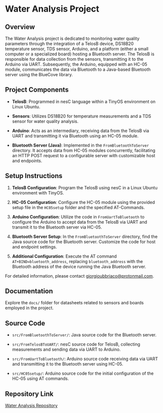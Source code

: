 # Water Analysis Project

## Overview

The Water Analysis project is dedicated to monitoring water quality parameters through the integration of a TelosB device, DS18B20 temperature sensor, TDS sensor, Arduino, and a platform (either a small computer or a specialized board) hosting a Bluetooth server. The TelosB is responsible for data collection from the sensors, transmitting it to the Arduino via UART. Subsequently, the Arduino, equipped with an HC-05 module, communicates the data via Bluetooth to a Java-based Bluetooth server using the BlueCove library.

## Project Components

- **TelosB**: Programmed in nesC language within a TinyOS environment on Linux Ubuntu.

- **Sensors**: Utilizes DS18B20 for temperature measurements and a TDS sensor for water quality analysis.

- **Arduino**: Acts as an intermediary, receiving data from the TelosB via UART and transmitting it via Bluetooth using an HC-05 module.

- **Bluetooth Server (Java)**: Implemented in the `FromBluetoothToServer` directory. It accepts data from HC-05 modules concurrently, facilitating an HTTP POST request to a configurable server with customizable host and endpoints.

## Setup Instructions

1. **TelosB Configuration**: Program the TelosB using nesC in a Linux Ubuntu environment with TinyOS.

2. **HC-05 Configuration**: Configure the HC-05 module using the provided setup file in the `HC05setup` folder and the specified AT-Commands.

3. **Arduino Configuration**: Utilize the code in `FromUartToBluetooth` to configure the Arduino to accept data from the TelosB via UART and transmit it to the Bluetooth server via HC-05.

4. **Bluetooth Server Setup**: In the `FromBluetoothToServer` directory, find the Java source code for the Bluetooth server. Customize the code for host and endpoint settings.

5. **Additional Configuration**: Execute the AT command `AT+BIND=bluetooth_address`, replacing `bluetooth_address` with the Bluetooth address of the device running the Java Bluetooth server.

For detailed information, please contact [giorgioubbriaco@protonmail.com](mailto:giorgioubbriaco@protonmail.com).

## Documentation

Explore the `docs/` folder for datasheets related to sensors and boards employed in the project.

## Source Code

- `src/FromBluetoothToServer/`: Java source code for the Bluetooth server.
  
- `src/FromTelosBToUART/`: nesC source code for TelosB, collecting measurements and sending data via UART to Arduino.
  
- `src/FromUartToBluetooth/`: Arduino source code receiving data via UART and transmitting it to the Bluetooth server using HC-05.

- `src/HC05setup/`: Arduino source code for the initial configuration of the HC-05 using AT commands.

## Repository Link

[Water Analysis Repository](https://github.com/gubbriaco/water-analysis.git)
